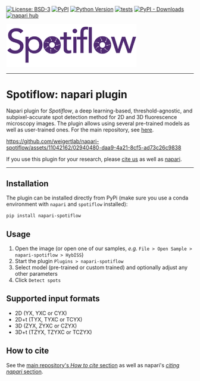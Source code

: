 [![License: BSD-3](https://img.shields.io/badge/License-BSD3-blue.svg)](https://www.gnu.org/licenses/bsd3)
[![PyPI](https://img.shields.io/pypi/v/napari-spotiflow.svg?color=green)](https://pypi.org/project/napari-spotiflow)
[![Python Version](https://img.shields.io/pypi/pyversions/napari-spotiflow.svg?color=green)](https://python.org)
[![tests](https://github.com/weigertlab/napari-spotiflow/workflows/tests/badge.svg)](https://github.com/weigertlab/napari-spotiflow/actions)
[![PyPI - Downloads](https://img.shields.io/pypi/dm/napari-spotiflow)](https://pypistats.org/packages/napari-spotiflow)
[![napari hub](https://img.shields.io/endpoint?url=https://api.napari-hub.org/shields/napari-spotiflow)](https://napari-hub.org/plugins/napari-spotiflow)

<img src="artwork/spotiflow_logo.png" width="350">

---

# Spotiflow: napari plugin

Napari plugin for *Spotiflow*, a deep learning-based, threshold-agnostic, and subpixel-accurate spot detection method for 2D and 3D fluorescence microscopy images. The plugin allows using several pre-trained models as well as user-trained ones. For the main repository, see [here](https://github.com/weigertlab/spotiflow). 

https://github.com/weigertlab/napari-spotiflow/assets/11042162/02940480-daa9-4a21-8cf5-ad73c26c9838

If you use this plugin for your research, please [cite us](https://github.com/weigertlab/spotiflow#how-to-cite) as well as [napari](https://github.com/napari/napari?tab=readme-ov-file#citing-napari).

----------------------------------

## Installation

The plugin can be installed directly from PyPi (make sure you use a conda environment with `napari` and `spotiflow` installed):

```
pip install napari-spotiflow
```

## Usage 

1. Open the image (or open one of our samples, _e.g._ `File > Open Sample > napari-spotiflow > HybISS`)
2. Start the plugin `Plugins > napari-spotiflow`
3. Select model (pre-trained or custom trained) and optionally adjust any other parameters
4. Click `Detect spots`

## Supported input formats
- 2D (YX, YXC or CYX)
- 2D+t (TYX, TYXC or TCYX)
- 3D (ZYX, ZYXC or CZYX)
- 3D+t (TZYX, TZYXC or TCZYX)

## How to cite
See the [main repository's _How to cite_ section](https://github.com/weigertlab/spotiflow?tab=readme-ov-file#how-to-cite) as well as napari's [_citing napari_ section](https://github.com/napari/napari?tab=readme-ov-file#citing-napari).
